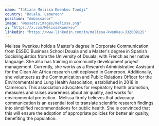 ```yaml
---
name: "Tatiana Melissa Kwenkeu Tondji"
country: "Douala, Cameroon"
position: "Ambassador"
image: "@assets/images/melissa.png"
x: "https://x.com/MelissaKwenkeu"
linkedin: "https://www.linkedin.com/in/melissa-kwenkeu-332609125"
---
```


Melissa Kwenkeu holds a Master's degree in Corporate Communication from ESSEC Business School Douala and a Master's degree in Spanish Sociolinguistics from the University of Douala, with French as her native language. She also has training in community development project management. Currently, she works as a Research Administrative Assistant for the Clean Air Africa research unit deployed in Cameroon. Additionally, she volunteers as the Communication and Public Relations Officer for the Environmental and Lung Health Association, established in 2018 in Cameroon. This association advocates for respiratory health promotion, measures and raises awareness about air quality, and works for environmental protection.  Melissa firmly believes that advocacy communication is an essential tool to translate scientific research findings into simplified recommendations for public health. She is convinced that this will ensure the adoption of appropriate policies for better air quality, benefiting the population.
